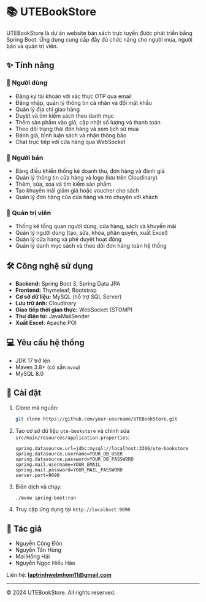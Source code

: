 # 📚 UTEBookStore

UTEBookStore là dự án website bán sách trực tuyến được phát triển bằng Spring Boot. Ứng dụng cung cấp đầy đủ chức năng cho người mua, người bán và quản trị viên.

## ✨ Tính năng

### 👥 Người dùng
- Đăng ký tài khoản với xác thực OTP qua email
- Đăng nhập, quản lý thông tin cá nhân và đổi mật khẩu
- Quản lý địa chỉ giao hàng
- Duyệt và tìm kiếm sách theo danh mục
- Thêm sản phẩm vào giỏ, cập nhật số lượng và thanh toán
- Theo dõi trạng thái đơn hàng và xem lịch sử mua
- Đánh giá, bình luận sách và nhận thông báo
- Chat trực tiếp với cửa hàng qua WebSocket

### 🏪 Người bán
- Bảng điều khiển thống kê doanh thu, đơn hàng và đánh giá
- Quản lý thông tin cửa hàng và logo (lưu trên Cloudinary)
- Thêm, sửa, xóa và tìm kiếm sản phẩm
- Tạo khuyến mãi giảm giá hoặc voucher cho sách
- Quản lý đơn hàng của cửa hàng và trò chuyện với khách

### 👑 Quản trị viên
- Thống kê tổng quan người dùng, cửa hàng, sách và khuyến mãi
- Quản lý người dùng (tạo, sửa, khóa, phân quyền, xuất Excel)
- Quản lý cửa hàng và phê duyệt hoạt động
- Quản lý danh mục sách và theo dõi đơn hàng toàn hệ thống

## 🛠️ Công nghệ sử dụng
- **Backend:** Spring Boot 3, Spring Data JPA
- **Frontend:** Thymeleaf, Bootstrap
- **Cơ sở dữ liệu:** MySQL (hỗ trợ SQL Server)
- **Lưu trữ ảnh:** Cloudinary
- **Giao tiếp thời gian thực:** WebSocket (STOMP)
- **Thư điện tử:** JavaMailSender
- **Xuất Excel:** Apache POI

## 💻 Yêu cầu hệ thống
- JDK 17 trở lên
- Maven 3.8+ (có sẵn `mvnw`)
- MySQL 8.0

## 🚀 Cài đặt
1. Clone mã nguồn:
   ```bash
   git clone https://github.com/your-username/UTEBookStore.git
   ```
2. Tạo cơ sở dữ liệu `ute-bookstore` và chỉnh sửa `src/main/resources/application.properties`:
   ```properties
   spring.datasource.url=jdbc:mysql://localhost:3306/ute-bookstore
   spring.datasource.username=YOUR_DB_USER
   spring.datasource.password=YOUR_DB_PASSWORD
   spring.mail.username=YOUR_EMAIL
   spring.mail.password=YOUR_MAIL_PASSWORD
   server.port=9090
   ```
3. Biên dịch và chạy:
   ```bash
   ./mvnw spring-boot:run
   ```
4. Truy cập ứng dụng tại `http://localhost:9090`

## 👥 Tác giả
- Nguyễn Công Đôn
- Nguyễn Tấn Hùng
- Mai Hồng Hải
- Nguyễn Ngọc Hiếu Hảo

Liên hệ: **laptrinhwebnhom11@gmail.com**

---
© 2024 UTEBookStore. All rights reserved.
